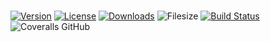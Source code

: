 # <package-name>
<package-description>

[![Version](https://img.shields.io/npm/v/<package-name>.svg?style=flat-square)](https://www.npmjs.com/package/<package-name>)
[![License](https://img.shields.io/npm/l/<package-name>.svg?style=flat-square)](https://www.npmjs.com/package/<package-name>)
[![Downloads](https://img.shields.io/npm/dt/<package-name>.svg?style=flat-square)](https://www.npmjs.com/package/<package-name>)
![Filesize](https://img.shields.io/bundlephobia/min/<package-name>.svg)
[![Build Status](https://img.shields.io/travis/<github-username>/<package-name>/master.svg?style=flat-square)](https://travis-ci.org/<github-username>/<package-name>) 
![Coveralls GitHub](https://img.shields.io/coveralls/github/<github-username>/<package-name>.svg)
